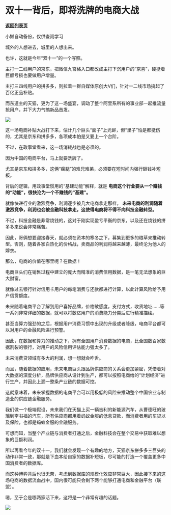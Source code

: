 # 双十一背后，即将洗牌的电商大战

[**返回列表页**](/gzh/政事堂2019)

小懒自动备份，仅供查阅学习

  

城外的人想进去，城里的人想出来。  

  

也许，这就是今年“双十一”的一个写照。

  

主打一二线用户的京东，把微信九宫格入口都改成主打下沉用户的“京喜”，硬挺着巨额亏损也要做用户增量。  

  

主打三四线用户的拼多多，则拉着一群自媒体原创大V们，针对一二线市场搞起了百亿正品补贴。

  

而东道主的天猫，更为了这一场盛宴，调动了整个阿里系所有的事业部一起推流量抢用户，并下大力气搞新品首发。

  

![](https://mmbiz.qpic.cn/mmbiz_jpg/rxhS23yu8cNoKEAA5kU4Tf4bVHpNUcbWiaYqUSOQINR8pTTHnpdp84iahlHh724nvYAS4iaT1wCYqIzRKicvL01uyg/640?wx_fmt=jpeg)

  

这一场电商补贴大战打下来，估计几个巨头“面子”上光鲜，但“里子”怕是都挺伤的，尤其是京东和拼多多，各项成本怕是又要上一个台阶。

  

不过，在政事堂看来，这一场消耗战也是必须的。

  

因为中国的电商平台，马上就要洗牌了。

  

尤其是京东和拼多多，这俩“瘸腿”的难兄难弟，必须要在短时间内强行砸钱补短板。

  

背后的逻辑，用政事堂惯用的“基建动能”解释，就是 **电商这个行业要从一个赚钱的“动能”，很快沦为一个不赚钱的“基建”。**

  

就像快递行业的激烈竞争，利润逐步被几大电商拿走那样， **未来电商的利润随着激烈竞争，利润也会被金融科技拿走，这使得电商将不得不向科技金融转型。**

  

不过，科技金融是非常烧钱的，这对于刚实现盈亏平衡的京东，以及还在烧钱的拼多多来说会非常痛苦。

  

因此，哥俩想要迎接春天，就必须在资本的寒冬之下，募集到更多的粮草来推动转型。否则，随着各家白热化的价格战，卖商品的利润将越来越薄，最终沦为他人的嫁衣。

  

那么，电商的价值在哪里呢？在数据！  

  

电商巨头们在销售过程中建立的庞大而精准的消费信用数据，是一笔无法想象的巨大财富。

  

  

就像过去银行针对信用卡用户的每笔消费与还款都进行计算，以此计算风险给予用户信贷额度。

  

未来随着电商平台了解到用户喜好品牌，价格敏感度，支付方式，收货地址......等一系列非常详细的数据，就可以将数亿用户的消费能力分类后进行精准描绘。

  

甚至当算力强劲的之后，根据用户消费习惯中出现的升级或者降级，电商平台都可以对用户的金融风险进行预警。

  

因此，在数据和算力的推动之下，拥有全国用户消费数据的电商，比全国数百家数据割裂的银行，对用户的风险信用评估能力强太多了。  

  

未来消费贷领域有多大的利润，想一想就会咋舌。  

  

而且，随着数据的应用，未来电商巨头跟品牌供应商的关系会更加紧密，凭借着对大数据的深度分析，品牌供应商从设计到生产，都可以按照电商给的“计划经济”进行生产，并因此上溯一整条产业链的数据可控。  

  

这就意味着，未来掌握数据的电商平台可以用极低的风险来推动整个中国农业与制造业的供应链金融服务。  

  

我们做一个极端假设，未来我们在天猫上买一辆吉利的新能源汽车，从曹德旺的玻璃到李书福的汽车，所有供应商都用着蚂蚁金服的低息贷款，而消费者用的车贷以及保险，也都是蚂蚁金服的金融服务。  

  

可想而知，当整个产业链与消费者打通之后，金融科技会在整个交易中获取难以想象的巨额利润。

  

所以再看今年的双十一，我们就会发现一个有趣的地方，天猫京东拼多多三巨头的动作非常一致，那就是下血本给自家的数据补短板，尽可能的打造一个覆盖更多中国消费者的数据库。

  

而这种博弈背后也很无奈，考虑到数据库的规模化效应非常巨大，因此接下来的这场电商的数据流血战中，国内很可能只会剩下两个能够打通电商和金融平台（联盟）。  

  

嗯，至于会是哪两家活下来，这将是一个非常有趣的话题。  

  

![](https://mmbiz.qpic.cn/mmbiz_jpg/rxhS23yu8cPp0iaKAfe0ZsWfgGcY72o9Nror8TicrtnlDsqzY7y4Kum4fM3X0FMEGlbvm9HvZUiaETSnLt4DHNLbQ/640?wx_fmt=jpeg)

